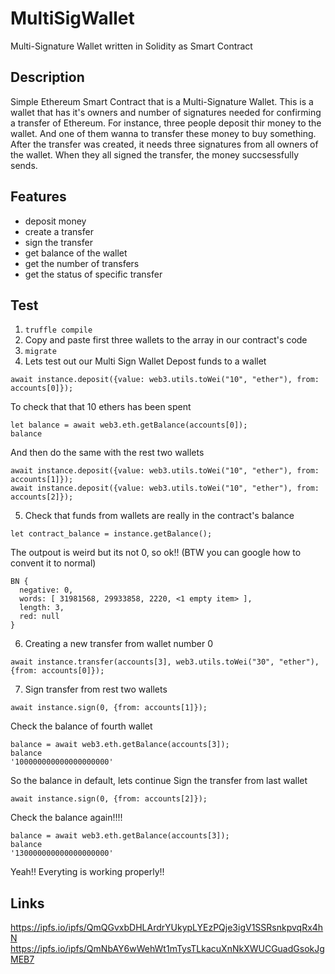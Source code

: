 # MultiSigWallet
Multi-Signature Wallet written in Solidity as Smart Contract

## Description
Simple Ethereum Smart Contract that is a Multi-Signature Wallet. This is a wallet that has it's owners and number of signatures needed for confirming a transfer of Ethereum. For instance, three people deposit thir money to the wallet. And one of them wanna to transfer these money to buy something. After the transfer was created, it needs three signatures from all owners of the wallet. When they all signed the transfer, the money succsessfully sends.

## Features
- deposit money
- create a transfer
- sign the transfer
- get balance of the wallet
- get the number of transfers
- get the status of specific transfer

## Test
1) ```truffle compile```
2) Copy and paste first three wallets to the array in our contract's code
3) ```migrate```
4) Lets test out our Multi Sign Wallet
Depost funds to a wallet 
```
await instance.deposit({value: web3.utils.toWei("10", "ether"), from: accounts[0]});
```
To check that that 10 ethers has been spent 
```
let balance = await web3.eth.getBalance(accounts[0]);
balance
```
And then do the same with the rest two wallets
```
await instance.deposit({value: web3.utils.toWei("10", "ether"), from: accounts[1]});
await instance.deposit({value: web3.utils.toWei("10", "ether"), from: accounts[2]});
```
5) Check that funds from wallets are really in the contract's balance
```
let contract_balance = instance.getBalance();
```
The outpout is weird but its not 0, so ok!! (BTW you can google how to convent it to normal)
```
BN {
  negative: 0,
  words: [ 31981568, 29933858, 2220, <1 empty item> ],
  length: 3,
  red: null
}
```
6) Creating a new transfer from wallet number 0
```
await instance.transfer(accounts[3], web3.utils.toWei("30", "ether"), {from: accounts[0]});
```
7) Sign transfer from rest two wallets
```
await instance.sign(0, {from: accounts[1]});
```
Check the balance of fourth wallet
```
balance = await web3.eth.getBalance(accounts[3]);
balance
'100000000000000000000'
```
So the balance in default, lets continue
Sign the transfer from last wallet
```
await instance.sign(0, {from: accounts[2]});
```
Check the balance again!!!!
```
balance = await web3.eth.getBalance(accounts[3]);
balance
'130000000000000000000'
```
Yeah!! Everyting is working properly!!

## Links
https://ipfs.io/ipfs/QmQGvxbDHLArdrYUkypLYEzPQje3igV1SSRsnkpvqRx4hN
https://ipfs.io/ipfs/QmNbAY6wWehWt1mTysTLkacuXnNkXWUCGuadGsokJgMEB7
